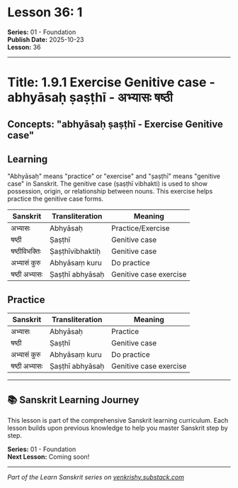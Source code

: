# Lesson 36: 1

**Series:** 01 - Foundation  
**Publish Date:** 2025-10-23  
**Lesson:** 36

---

# Title: 1.9.1 Exercise Genitive case - abhyāsaḥ ṣaṣṭhī - अभ्यासः षष्ठी
## Concepts: "abhyāsaḥ ṣaṣṭhī - Exercise Genitive case"

## Learning
"Abhyāsaḥ" means "practice" or "exercise" and "ṣaṣṭhī" means "genitive case" in Sanskrit. The genitive case (ṣaṣṭhī vibhakti) is used to show possession, origin, or relationship between nouns. This exercise helps practice the genitive case forms.

| Sanskrit           | Transliteration      | Meaning                          |
| ------------------ | -------------------- | -------------------------------- |
| अभ्यासः            | Abhyāsaḥ            | Practice/Exercise                |
| षष्ठी               | Ṣaṣṭhī               | Genitive case                    |
| षष्ठीविभक्तिः      | Ṣaṣṭhīvibhaktiḥ      | Genitive case                    |
| अभ्यासं कुरु       | Abhyāsaṃ kuru       | Do practice                      |
| षष्ठी अभ्यासः      | Ṣaṣṭhī abhyāsaḥ     | Genitive case exercise           |

## Practice
| Sanskrit           | Transliteration      | Meaning                          |
| ------------------ | -------------------- | -------------------------------- |
| अभ्यासः            | Abhyāsaḥ            | Practice                         |
| षष्ठी               | Ṣaṣṭhī               | Genitive case                    |
| अभ्यासं कुरु       | Abhyāsaṃ kuru       | Do practice                      |
| षष्ठी अभ्यासः      | Ṣaṣṭhī abhyāsaḥ     | Genitive case exercise           |

---

## 📚 Sanskrit Learning Journey

This lesson is part of the comprehensive Sanskrit learning curriculum. Each lesson builds upon previous knowledge to help you master Sanskrit step by step.

**Series:** 01 - Foundation  
**Next Lesson:** Coming soon!

---
*Part of the Learn Sanskrit series on [venkrishy.substack.com](https://venkrishy.substack.com/s/learn_sanskrit)*

